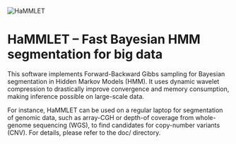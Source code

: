 ![HaMMLET](https://github.com/wiedenhoeft/HaMMLET/blob/dev/logo/logo-inv-noborder.png)

HaMMLET – Fast Bayesian HMM segmentation for big data
=====================================================

This software implements Forward-Backward Gibbs sampling for Bayesian segmentation in Hidden Markov Models (HMM). It uses dynamic wavelet compression to drastically improve convergence and memory consumption, making inference possible on large-scale data. 

For instance, HaMMLET can be used on a regular laptop for segmentation of genomic data, such as array-CGH or depth-of coverage from whole-genome sequencing (WGS), to find candidates for copy-number variants (CNV). For details, please refer to the doc/ directory.
